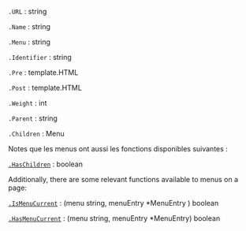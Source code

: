 `.URL`
: string

`.Name`
: string

`.Menu`
: string

`.Identifier`
: string

`.Pre`
: template.HTML

`.Post`
: template.HTML

`.Weight`
: int

`.Parent`
: string

`.Children`
: Menu

Notes que les menus ont aussi les fonctions disponibles suivantes : 

[`.HasChildren`](/functions/haschildren/)
: boolean

Additionally, there are some relevant functions available to menus on a page:

[`.IsMenuCurrent`](/functions/ismenucurrent/)
: (menu string, menuEntry *MenuEntry ) boolean

[`.HasMenuCurrent`](/functions/hasmenucurrent/)
: (menu string, menuEntry *MenuEntry) boolean
